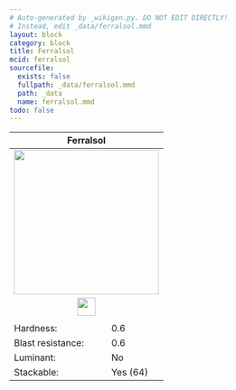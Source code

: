 ```yaml
---
# Auto-generated by _wikigen.py. DO NOT EDIT DIRECTLY!
# Instead, edit _data/ferralsol.mmd
layout: block
category: block
title: Ferralsol
mcid: ferralsol
sourcefile:
  exists: false
  fullpath: _data/ferralsol.mmd
  path: _data
  name: ferralsol.mmd
todo: false
---
```


<table class="block-info"><thead><tr>
<th colspan=2>Ferralsol</th>
</tr></thead><tbody>
<tr><td colspan=2 class="cell-image-big" style="text-align:center"><img onerror="this.src={{ "/img/missing_lg.png" | relative_url | jsonify | escape }}" src="/allotment/img/textures/allotment/ferralsol.png" width="256" height="256" alt="" class="preview-icon"></td></tr>
<tr><td colspan=2 class="cell-image-small" style="text-align:center"><img onerror="this.src={{ "/img/missing.png" | relative_url | jsonify | escape }}" src="/allotment/img/inventory_textures/allotment/ferralsol.png" width="32" height="32" alt="" class="inventory-icon"></td></tr>
<tr><td colspan=2 style="text-align:center"><span class="tool-info tool-shovel tool-level-0" title="Breaks faster with a Shovel"></span></td></tr>
<tr><td>Hardness:</td><td>0.6</td></tr>
<tr><td>Blast resistance:</td><td>0.6</td></tr>
<tr><td>Luminant:</td><td>No</td></tr>
<tr><td>Stackable:</td><td>Yes (64)</td></tr>
</tbody></table>


